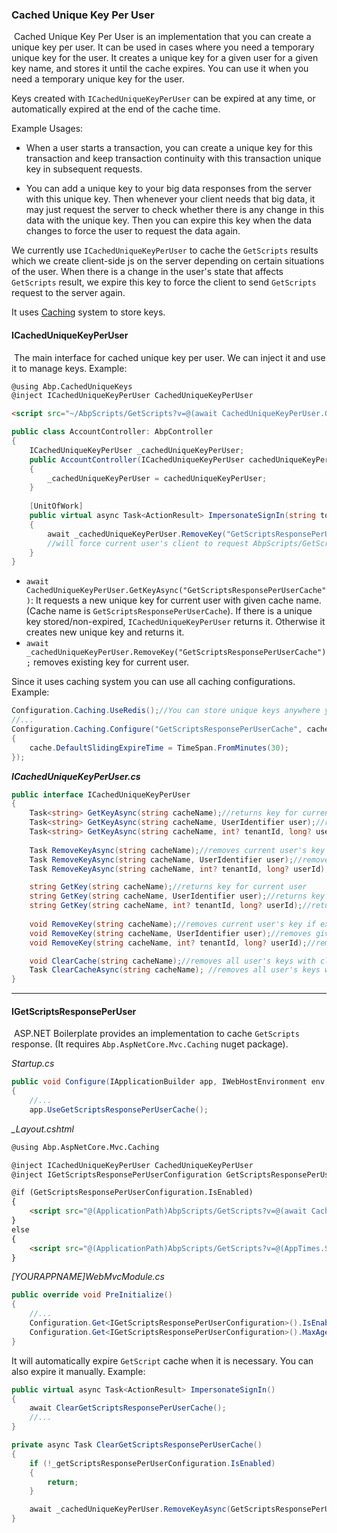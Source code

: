 ### Cached Unique Key Per User

​	Cached Unique Key Per User is an implementation that you can create a unique key per user. It can be used in cases where you need a temporary unique key for the user. It creates a unique key for a given user for a given key name, and stores it until the cache expires. You can use it when you need a temporary unique key for the user.

Keys created with `ICachedUniqueKeyPerUser` can be expired at any time, or automatically expired at the end of the cache time. 

Example Usages:

* When a user starts a transaction, you can create a unique key for this transaction and keep transaction continuity with this transaction unique key in subsequent requests. 

* You can add a unique key to your big data responses from the server with this unique key. Then whenever your client needs that big data, it may just request the server to check whether there is any change in this data with the unique key. Then you can expire this key when the data changes to force the user to request the data again.

We currently use `ICachedUniqueKeyPerUser` to cache the `GetScripts` results which we create client-side js on the server depending on certain situations of the user. When there is a change in the user's state that affects `GetScripts` result, we expire this key to force the client to send `GetScripts` request to the server again.

It uses [Caching](/Pages/Documents/Caching) system to store keys.

#### ICachedUniqueKeyPerUser

​	The main interface for cached unique key per user. We can inject it and use it to manage keys. Example:

```html
@using Abp.CachedUniqueKeys
@inject ICachedUniqueKeyPerUser CachedUniqueKeyPerUser

<script src="~/AbpScripts/GetScripts?v=@(await CachedUniqueKeyPerUser.GetKeyAsync("GetScriptsResponsePerUserCache"))" type="text/javascript"></script>
```

```csharp
public class AccountController: AbpController
{
	ICachedUniqueKeyPerUser _cachedUniqueKeyPerUser;
	public AccountController(ICachedUniqueKeyPerUser cachedUniqueKeyPerUser)
	{
		_cachedUniqueKeyPerUser = cachedUniqueKeyPerUser;
	}
	
	[UnitOfWork]
	public virtual async Task<ActionResult> ImpersonateSignIn(string tokenId)
	{
		await _cachedUniqueKeyPerUser.RemoveKey("GetScriptsResponsePerUserCache");
		//will force current user's client to request AbpScripts/GetScripts again. Other user's client caches will not be effected		
	}
}
```

* `await CachedUniqueKeyPerUser.GetKeyAsync("GetScriptsResponsePerUserCache")`: It requests a new unique key for current user with given cache name. (Cache name is `GetScriptsResponsePerUserCache`). If there is a unique key stored/non-expired, `ICachedUniqueKeyPerUser` returns it.  Otherwise it creates new unique key and returns it.
* `await _cachedUniqueKeyPerUser.RemoveKey("GetScriptsResponsePerUserCache");` removes existing key for current user.

Since it uses caching system you can use all caching configurations. Example:

```csharp
Configuration.Caching.UseRedis();//You can store unique keys anywhere you want
//...
Configuration.Caching.Configure("GetScriptsResponsePerUserCache", cache =>
{
    cache.DefaultSlidingExpireTime = TimeSpan.FromMinutes(30);
});
```



***ICachedUniqueKeyPerUser.cs***

``````csharp
public interface ICachedUniqueKeyPerUser
{
	Task<string> GetKeyAsync(string cacheName);//returns key for current user
	Task<string> GetKeyAsync(string cacheName, UserIdentifier user);//returns key for given user
	Task<string> GetKeyAsync(string cacheName, int? tenantId, long? userId);//returns key for given user
	
	Task RemoveKeyAsync(string cacheName);//removes current user's key if exists
	Task RemoveKeyAsync(string cacheName, UserIdentifier user);//removes given user's key if exists
	Task RemoveKeyAsync(string cacheName, int? tenantId, long? userId);//removes given user's key if exists

	string GetKey(string cacheName);//returns key for current user
	string GetKey(string cacheName, UserIdentifier user);//returns key for given user
	string GetKey(string cacheName, int? tenantId, long? userId);//returns key for given user
	
	void RemoveKey(string cacheName);//removes current user's key if exists
	void RemoveKey(string cacheName, UserIdentifier user);//removes given user's key if exists
	void RemoveKey(string cacheName, int? tenantId, long? userId);//removes given user's key if exists

	void ClearCache(string cacheName);//removes all user's keys with clearing cache
	Task ClearCacheAsync(string cacheName);	//removes all user's keys with clearing cache
}
``````



_____



#### IGetScriptsResponsePerUser

​	ASP.NET Boilerplate provides an implementation to cache `GetScripts` response. (It requires `Abp.AspNetCore.Mvc.Caching` nuget package).

*Startup.cs*

```csharp
public void Configure(IApplicationBuilder app, IWebHostEnvironment env, ILoggerFactory loggerFactory)
{
	//...
	app.UseGetScriptsResponsePerUserCache();
```

*_Layout.cshtml*

````html
@using Abp.AspNetCore.Mvc.Caching

@inject ICachedUniqueKeyPerUser CachedUniqueKeyPerUser
@inject IGetScriptsResponsePerUserConfiguration GetScriptsResponsePerUserConfiguration

@if (GetScriptsResponsePerUserConfiguration.IsEnabled)
{
    <script src="@(ApplicationPath)AbpScripts/GetScripts?v=@(await CachedUniqueKeyPerUser.GetKeyAsync(GetScriptsResponsePerUserCache.CacheName))" type="text/javascript"></script>
}
else
{
    <script src="@(ApplicationPath)AbpScripts/GetScripts?v=@(AppTimes.StartupTime.Ticks)" type="text/javascript"></script>
}
````

*[YOURAPPNAME]WebMvcModule.cs*

```csharp
public override void PreInitialize()
{
	//...
	Configuration.Get<IGetScriptsResponsePerUserConfiguration>().IsEnabled = true;
	Configuration.Get<IGetScriptsResponsePerUserConfiguration>().MaxAge = TimeSpan.FromMinutes(30);//after that client will request again evenif uniquekey not expired
}
```

It will automatically expire `GetScript` cache when it is necessary. You can also expire it manually. Example:

```csharp
public virtual async Task<ActionResult> ImpersonateSignIn()
{
	await ClearGetScriptsResponsePerUserCache();
	//...
}

private async Task ClearGetScriptsResponsePerUserCache()
{
	if (!_getScriptsResponsePerUserConfiguration.IsEnabled)
	{
		return;
	}

	await _cachedUniqueKeyPerUser.RemoveKeyAsync(GetScriptsResponsePerUserCache.CacheName);
}
```

